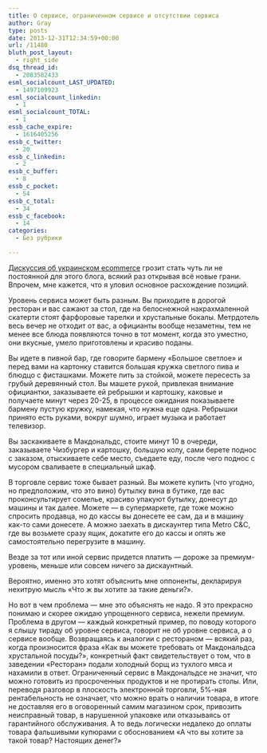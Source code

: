 ```yaml
---
title: О сервисе, ограниченном сервисе и отсутствии сервиса
author: Gray
type: posts
date: 2013-12-31T12:34:59+00:00
url: /11480
bluth_post_layout:
  - right_side
dsq_thread_id:
  - 2083582433
esml_socialcount_LAST_UPDATED:
  - 1497109923
esml_socialcount_linkedin:
  - 1
esml_socialcount_TOTAL:
  - 1
essb_cache_expire:
  - 1616405256
essb_c_twitter:
  - 20
essb_c_linkedin:
  - 2
essb_c_buffer:
  - 8
essb_c_pocket:
  - 54
essb_c_total:
  - 34
essb_c_facebook:
  - 14
categories:
  - Без рубрики

---
```








[Дискуссия об украинском ecommerce][1] грозит стать чуть ли не постоянной для этого блога, всякий раз открывая всё новые грани. Впрочем, мне кажется, что я уловил основное расхождение позиций.

Уровень сервиса может быть разным. Вы приходите в дорогой ресторан и вас сажают за стол, где на белоснежной накрахмаленной скатерти стоят фарфоровые тарелки и хрустальные бокалы. Метрдотель весь вечер не отходит от вас, а официанты вообще незаметны, тем не менее все блюда появляются точно в тот момент, когда это уместно, они вкусные, умело приготовлены и красиво поданы.

Вы идете в пивной бар, где говорите бармену &#171;Большое светлое&#187; и перед вами на картонку ставится большая кружка светлого пива и блюдцо с фисташками. Можете пить за стойкой, можете пересесть за грубый деревянный стол. Вы машете рукой, привлекая внимание официантки, заказываете ей ребрышки и картошку, каковые и получаете минут через 20-25, в процессе ожидания показываете бармену пустую кружку, намекая, что нужна еще одна. Ребрышки принято есть руками, вокруг шумно, играет музыка и работает телевизор.

Вы заскакиваете в Макдональдс, стоите минут 10 в очереди, заказываете Чизбургер и картошку, большую колу, сами берете поднос с заказом, отыскиваете себе место, съедаете еду, после чего поднос с мусором сваливаете в специальный шкаф.

В торговле сервис тоже бывает разный. Вы можете купить (что угодно, но предположим, что это вино) бутылку вина в бутике, где вас проконсультирует сомелье, красиво упакуют бутылку, донесут до машины и так далее. Можете — в супермаркете, где тоже можно спросить продавца, но до кассы вы донесете ее сам, да и в машину как-то сами донесете. А можно заехать в дискаунтер типа Metro C&C, где вы возьмете сразу ящик, докатите его до кассы и опять же самостоятельно перегрузите в машину.

Везде за тот или иной сервис придется платить — дороже за премиум-уровень, меньше или совсем ничего за дискаунтный.

Вероятно, именно это хотят объяснить мне оппоненты, декларируя нехитрую мысль &#171;Что ж вы хотите за такие деньги?&#187;.

Но вот в чем проблема — мне это объяснять не надо. Я это прекрасно понимаю и скорее ожидаю упрощенного сервиса, нежели премиум. Проблема в другом — каждый конкретный пример, по поводу которого я слышу тираду об уровне сервиса, говорит не об уровне сервиса, а о сервисе вообще. Возвращаясь к аналогии с рестораном — всякий раз, когда произносится фраза &#171;Как вы можете требовать от Макдональдса хрустальной посуды?&#187;, конкретный факт свидетельствует о том, что в заведении &#171;Ресторан&#187; подали холодный борщ из тухлого мяса и нахамили в ответ. Ограниченный сервис в Макдональдсе не значит, что можно готовить из просроченных продуктов и не протирать столы. Или, переводя разговор в плоскость электронной торговли, 5%-ная рентабельность не означает, что можно врать о наличии товара, в итоге не доставляя его в оговоренный самим магазином срок, привозить неисправный товар, в нарушенной упаковке или отказываясь от гарантийного обслуживания. А то ведь логически недалеко до оплаты товара фальшивыми купюрами с обоснованием &#171;А что вы хотите за такой товар? Настоящих денег?&#187;

 [1]: http://blognot.co/11475 "Предновогоднее про e-commerce"